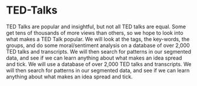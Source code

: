 # TED-Talks
TED Talks are popular and insightful, but not all TED talks are equal. Some get tens of thousands of more views than others, so we hope to look into what makes a TED Talk popular. We will look at the tags, the key-words, the groups, and do some moral/sentiment analysis on a database of over 2,000 TED talks and transcripts. We will then search for patterns in our segmented data, and see if we can learn anything about what makes an idea spread and tick. We will use a database of over 2,000 TED talks and transcripts. We will then search for patterns in our segmented data, and see if we can learn anything about what makes an idea spread and tick.

